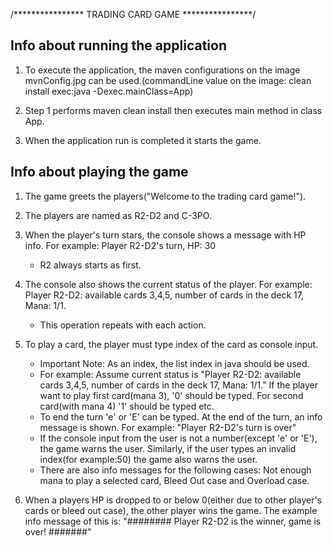 /****************
TRADING CARD GAME
****************/

## Info about running the application

1) To execute the application, the maven configurations on the image mvnConfig.jpg can be used.(commandLine value on the image: clean install exec:java -Dexec.mainClass=App)

2) Step 1 performs maven clean install then executes main method in class App.

3) When the application run is completed it starts the game.



## Info about playing the game

1) The game greets the players("Welcome to the trading card game!").

2) The players are named as R2-D2 and C-3PO.

3) When the player's turn stars, the console shows a message with HP info. For example: Player R2-D2's turn, HP: 30
    * R2 always starts as first.

4) The console also shows the current status of the player. For example: Player R2-D2: available cards 3,4,5, number of cards in the deck 17, Mana: 1/1.
    * This operation repeats with each action.

5) To play a card, the player must type index of the card as console input.
    * Important Note: As an index, the list index in java should be used.
    * For example: Assume current status is "Player R2-D2: available cards 3,4,5, number of cards in the deck 17, Mana: 1/1."
        If the player want to play first card(mana 3),  '0' should be typed. For second card(with mana 4) '1' should be typed etc.
    * To end the turn 'e' or 'E' can be typed. At the end of the turn, an info message is shown. For example: "Player R2-D2's turn is over"
    * If the console input from the user is not a number(except 'e' or 'E'), the game warns the user. Similarly, if the user types an invalid index(for example:50) the game also warns the user.
    * There are also info messages for the following cases: Not enough mana to play a selected card, Bleed Out case and Overload case.

6) When a players HP is dropped to or below 0(either due to other player's cards or bleed out case), the other player wins the game. The example info message of this is: "######## Player R2-D2 is the winner, game is over! #######"
